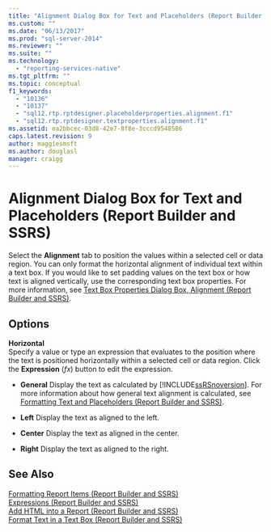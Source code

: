 ```yaml
---
title: "Alignment Dialog Box for Text and Placeholders (Report Builder and SSRS) | Microsoft Docs"
ms.custom: ""
ms.date: "06/13/2017"
ms.prod: "sql-server-2014"
ms.reviewer: ""
ms.suite: ""
ms.technology: 
  - "reporting-services-native"
ms.tgt_pltfrm: ""
ms.topic: conceptual
f1_keywords: 
  - "10136"
  - "10137"
  - "sql12.rtp.rptdesigner.placeholderproperties.alignment.f1"
  - "sql12.rtp.rptdesigner.textproperties.alignment.f1"
ms.assetid: ea2bbcec-03d8-42e7-8f8e-3cccd9548586
caps.latest.revision: 9
author: maggiesmsft
ms.author: douglasl
manager: craigg
---
```

# Alignment Dialog Box for Text and Placeholders (Report Builder and SSRS)
  Select the **Alignment** tab to position the values within a selected cell or data region. You can only format the horizontal alignment of individual text within a text box. If you would like to set padding values on the text box or how text is aligned vertically, use the corresponding text box properties. For more information, see [Text Box Properties Dialog Box, Alignment &#40;Report Builder and SSRS&#41;](../../2014/reporting-services/text-box-properties-dialog-box-alignment-report-builder-and-ssrs.md).  
  
## Options  
 **Horizontal**  
 Specify a value or type an expression that evaluates to the position where the text is positioned horizontally within a selected cell or data region. Click the **Expression** (*fx*) button to edit the expression.  
  
-   **General** Display the text as calculated by [!INCLUDE[ssRSnoversion](../includes/ssrsnoversion-md.md)]. For more information about how general text alignment is calculated, see [Formatting Text and Placeholders &#40;Report Builder and SSRS&#41;](report-design/formatting-text-and-placeholders-report-builder-and-ssrs.md).  
  
-   **Left** Display the text as aligned to the left.  
  
-   **Center** Display the text as aligned in the center.  
  
-   **Right** Display the text as aligned to the right.  
  
## See Also  
 [Formatting Report Items &#40;Report Builder and SSRS&#41;](report-design/formatting-report-items-report-builder-and-ssrs.md)   
 [Expressions &#40;Report Builder and SSRS&#41;](report-design/expressions-report-builder-and-ssrs.md)   
 [Add HTML into a Report &#40;Report Builder and SSRS&#41;](report-design/add-html-into-a-report-report-builder-and-ssrs.md)   
 [Format Text in a Text Box &#40;Report Builder and SSRS&#41;](report-design/format-text-in-a-text-box-report-builder-and-ssrs.md)  
  
  
